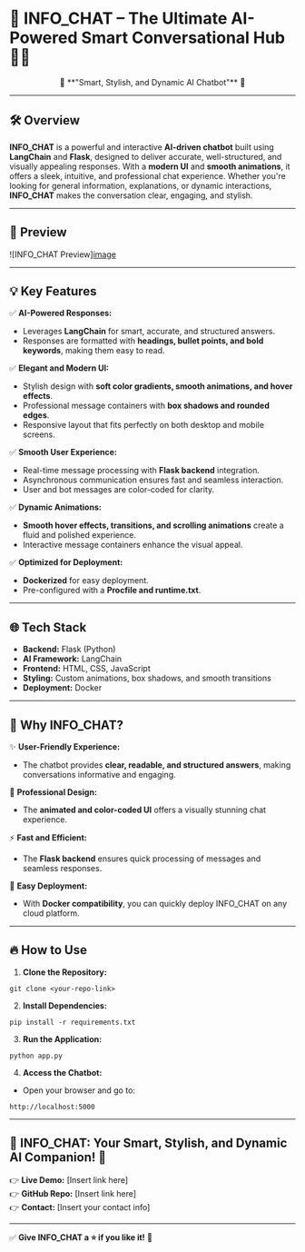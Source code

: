# 🌟 **INFO_CHAT – The Ultimate AI-Powered Smart Conversational Hub** 💬🚀  

<div align="center">  
  🌟 **"Smart, Stylish, and Dynamic AI Chatbot"** 🌟  
</div>  

---

## 🛠️ **Overview**  

**INFO_CHAT** is a powerful and interactive **AI-driven chatbot** built using **LangChain** and **Flask**, designed to deliver accurate, well-structured, and visually appealing responses. With a **modern UI** and **smooth animations**, it offers a sleek, intuitive, and professional chat experience. Whether you're looking for general information, explanations, or dynamic interactions, **INFO_CHAT** makes the conversation clear, engaging, and stylish.  

---

## 📸 **Preview**  
<!-- Add an image of your app here -->  
![INFO_CHAT Preview][image](https://github.com/user-attachments/assets/86b4071d-c584-40a4-aedc-98e5cd5a217a)
  

---

## 💡 **Key Features**  

✅ **AI-Powered Responses:**  
- Leverages **LangChain** for smart, accurate, and structured answers.  
- Responses are formatted with **headings, bullet points, and bold keywords**, making them easy to read.  

✅ **Elegant and Modern UI:**  
- Stylish design with **soft color gradients, smooth animations, and hover effects**.  
- Professional message containers with **box shadows and rounded edges**.  
- Responsive layout that fits perfectly on both desktop and mobile screens.  

✅ **Smooth User Experience:**  
- Real-time message processing with **Flask backend** integration.  
- Asynchronous communication ensures fast and seamless interaction.  
- User and bot messages are color-coded for clarity.  

✅ **Dynamic Animations:**  
- **Smooth hover effects, transitions, and scrolling animations** create a fluid and polished experience.  
- Interactive message containers enhance the visual appeal.  

✅ **Optimized for Deployment:**  
- **Dockerized** for easy deployment.  
- Pre-configured with a **Procfile and runtime.txt**.  

---

## 🌐 **Tech Stack**  

- **Backend:** Flask (Python)  
- **AI Framework:** LangChain  
- **Frontend:** HTML, CSS, JavaScript  
- **Styling:** Custom animations, box shadows, and smooth transitions  
- **Deployment:** Docker  

---

## 🚀 **Why INFO_CHAT?**  

✨ **User-Friendly Experience:**  
- The chatbot provides **clear, readable, and structured answers**, making conversations informative and engaging.  

🎯 **Professional Design:**  
- The **animated and color-coded UI** offers a visually stunning chat experience.  

⚡ **Fast and Efficient:**  
- The **Flask backend** ensures quick processing of messages and seamless responses.  

🌟 **Easy Deployment:**  
- With **Docker compatibility**, you can quickly deploy INFO_CHAT on any cloud platform.  

---

## 🔥 **How to Use**  
1. **Clone the Repository:**  
```
git clone <your-repo-link>
```  
2. **Install Dependencies:**  
```
pip install -r requirements.txt
```  
3. **Run the Application:**  
```
python app.py
```  
4. **Access the Chatbot:**  
- Open your browser and go to:  
```
http://localhost:5000
```  

---

## 🌟 **INFO_CHAT: Your Smart, Stylish, and Dynamic AI Companion!** 🚀  
👉 **Live Demo:** [Insert link here]  
👉 **GitHub Repo:** [Insert link here]  
👉 **Contact:** [Insert your contact info]  

---

✅ **Give INFO_CHAT a ⭐️ if you like it!** 🎯
